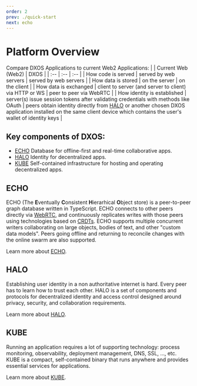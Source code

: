 ```yaml
---
order: 2
prev: ./quick-start
next: echo
---
```


# Platform Overview

Compare DXOS Applications to current Web2 Applications:
| | Current Web (Web2) | DXOS |
| :-- | :-- | :-- |
| How code is served | served by web servers | served by web servers |
| How data is stored | on the server | on the client |
| How data is exchanged | client to server (and server to client) via HTTP or WS | peer to peer via WebRTC |
| How identity is established | server(s) issue session tokens after validating credentials with methods like OAuth | peers obtain identity directly from [HALO]() or another chosen DXOS application installed on the same client device which contains the user's wallet of identity keys |

## Key components of DXOS:

*   [ECHO](#echo) Database for offline-first and real-time collaborative apps.
*   [HALO](#halo) Identity for decentralized apps.
*   [KUBE](#kube) Self-contained infrastructure for hosting and operating decentralized apps.

## ECHO

ECHO (The **E**ventually **C**onsistent **H**ierarhical **O**bject store) is a peer-to-peer graph database written in TypeScript. ECHO connects to other peers directly via [WebRTC](https://en.wikipedia.org/wiki/WebRTC), and continuously replicates writes with those peers using technologies based on [CRDTs](https://en.wikipedia.org/wiki/Conflict-free_replicated_data_type). ECHO supports multiple concurrent writers collaborating on large objects, bodies of text, and other "custom data models". Peers going offline and returning to reconcile changes with the online swarm are also supported.

Learn more about [ECHO](echo).

## HALO

Establishing user identity in a non authoritative internet is hard. Every peer has to learn how to trust each other. HALO is a set of components and protocols for decentralized identity and access control designed around privacy, security, and collaboration requirements.

Learn more about [HALO](halo).

## KUBE

Running an application requires a lot of supporting technology: process monitoring, observability, deployment management, DNS, SSL, ..., etc. KUBE is a compact, self-contained binary that runs anywhere and provides essential services for applications.

Learn more about [KUBE](kube).
